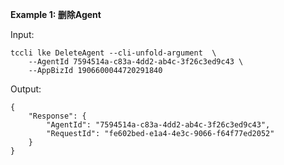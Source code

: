 **Example 1: 删除Agent**



Input: 

```
tccli lke DeleteAgent --cli-unfold-argument  \
    --AgentId 7594514a-c83a-4dd2-ab4c-3f26c3ed9c43 \
    --AppBizId 1906600044720291840
```

Output: 
```
{
    "Response": {
        "AgentId": "7594514a-c83a-4dd2-ab4c-3f26c3ed9c43",
        "RequestId": "fe602bed-e1a4-4e3c-9066-f64f77ed2052"
    }
}
```

